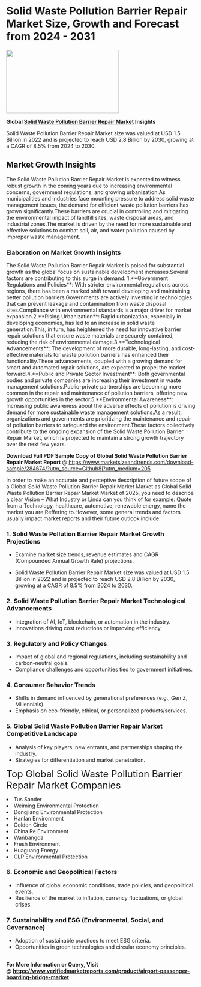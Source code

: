 <H1>Solid Waste Pollution Barrier Repair Market Size, Growth and Forecast from 2024 - 2031</H1><img class="aligncenter size-medium wp-image-584254" src="https://thirdeyenews.in/wp-content/uploads/2024/09/Global-Market-Research-300x168.jpeg" alt="" width="300" height="168" /><p><strong>Global&nbsp;<a href="https://www.marketsizeandtrends.com/download-sample/284674/?utm_source=Github8j?utm_medium=205">Solid Waste Pollution Barrier Repair Market</a> Insights</strong></p><p>Solid Waste Pollution Barrier Repair Market size was valued at USD 1.5 Billion in 2022 and is projected to reach USD 2.8 Billion by 2030, growing at a CAGR of 8.5% from 2024 to 2030.</p><p><h2>Market Growth Insights</h2> The Solid Waste Pollution Barrier Repair Market is expected to witness robust growth in the coming years due to increasing environmental concerns, government regulations, and growing urbanization.As municipalities and industries face mounting pressure to address solid waste management issues, the demand for efficient waste pollution barriers has grown significantly.These barriers are crucial in controlling and mitigating the environmental impact of landfill sites, waste disposal areas, and industrial zones.The market is driven by the need for more sustainable and effective solutions to combat soil, air, and water pollution caused by improper waste management. <h3>Elaboration on Market Growth Insights</h3> The Solid Waste Pollution Barrier Repair Market is poised for substantial growth as the global focus on sustainable development increases.Several factors are contributing to this surge in demand: 1.**Government Regulations and Policies**: With stricter environmental regulations across regions, there has been a marked shift toward developing and maintaining better pollution barriers.Governments are actively investing in technologies that can prevent leakage and contamination from waste disposal sites.Compliance with environmental standards is a major driver for market expansion.2.**Rising Urbanization**: Rapid urbanization, especially in developing economies, has led to an increase in solid waste generation.This, in turn, has heightened the need for innovative barrier repair solutions that ensure waste materials are securely contained, reducing the risk of environmental damage.3.**Technological Advancements**: The development of more durable, long-lasting, and cost-effective materials for waste pollution barriers has enhanced their functionality.These advancements, coupled with a growing demand for smart and automated repair solutions, are expected to propel the market forward.4.**Public and Private Sector Investment**: Both governmental bodies and private companies are increasing their investment in waste management solutions.Public-private partnerships are becoming more common in the repair and maintenance of pollution barriers, offering new growth opportunities in the sector.5.**Environmental Awareness**: Increasing public awareness about the adverse effects of pollution is driving demand for more sustainable waste management solutions.As a result, organizations and governments are prioritizing the maintenance and repair of pollution barriers to safeguard the environment.These factors collectively contribute to the ongoing expansion of the Solid Waste Pollution Barrier Repair Market, which is projected to maintain a strong growth trajectory over the next few years.</p><p><span class=""><strong>Download Full PDF Sample Copy of Global Solid Waste Pollution Barrier Repair Market Report</strong> @ <a href="https://www.marketsizeandtrends.com/download-sample/284674/?utm_source=Github8j?utm_medium=205" target="_blank">https://www.marketsizeandtrends.com/download-sample/284674/?utm_source=Github8j?utm_medium=205</a></span></p><p>In order to make an accurate and perceptive description of future scope of a Global&nbsp;Solid Waste Pollution Barrier Repair Market Market as Global&nbsp;Solid Waste Pollution Barrier Repair Market Market of 2025, you need to describe a clear Vision &ndash; What Industry or Linda can you think of for example: Quote from a Technology, healthcare, automotive, renewable energy, name the market you are Reffering to.However, some general trends and factors usually impact market reports and their future outlook include:</p><h3>1.&nbsp;<strong>Solid Waste Pollution Barrier Repair Market Growth Projections</strong></h3><ul><li>Examine market size trends, revenue estimates and CAGR (Compounded Annual Growth Rate) projections.</li><li><p>Solid Waste Pollution Barrier Repair Market size was valued at USD 1.5 Billion in 2022 and is projected to reach USD 2.8 Billion by 2030, growing at a CAGR of 8.5% from 2024 to 2030.</p></li></ul><h3>2.&nbsp;<strong>Solid Waste Pollution Barrier Repair Market Technological Advancements</strong></h3><ul><li>Integration of AI, IoT, blockchain, or automation in the industry.</li><li>Innovations driving cost reductions or improving efficiency.</li></ul><h3>3.&nbsp;<strong>Regulatory and Policy Changes</strong></h3><ul><li>Impact of global and regional regulations, including sustainability and carbon-neutral goals.</li><li>Compliance challenges and opportunities tied to government initiatives.</li></ul><h3>4.&nbsp;<strong>Consumer Behavior Trends</strong></h3><ul><li>Shifts in demand influenced by generational preferences (e.g., Gen Z, Millennials).</li><li>Emphasis on eco-friendly, ethical, or personalized products/services.</li></ul><h3>5.&nbsp;<strong>Global Solid Waste Pollution Barrier Repair Market Competitive Landscape</strong></h3><ul><li>Analysis of key players, new entrants, and partnerships shaping the industry.</li><li>Strategies for differentiation and market penetration.</li></ul><p data-pm-slice="1 1 []"><span style="color: inherit; font-family: inherit; font-size: 25px;">Top Global Solid Waste Pollution Barrier Repair Market Companies</span></p><div class="" data-test-id=""><p><li>Tus Sander</li><li> Weiming Environmental Protection</li><li> Dongjiang Environmental Protection</li><li> Hanlan Environment</li><li> Golden Circle</li><li> China Re Environment</li><li> Wanbangda</li><li> Fresh Environment</li><li> Huaguang Energy</li><li> CLP Environmental Protection</li></p></div><h3>6.&nbsp;<strong>Economic and Geopolitical Factors</strong></h3><ul><li>Influence of global economic conditions, trade policies, and geopolitical events.</li><li>Resilience of the market to inflation, currency fluctuations, or global crises.</li></ul><h3>7.&nbsp;<strong>Sustainability and ESG (Environmental, Social, and Governance)</strong></h3><ul><li>Adoption of sustainable practices to meet ESG criteria.</li><li>Opportunities in green technologies and circular economy principles.</li></ul><h2><strong style="font-size: 14px;">For More Information or Query, Visit @&nbsp;</strong><a style="background-color: #ffffff; font-size: 14px;" href="https://www.marketsizeandtrends.com/report/solid-waste-pollution-barrier-repair-market/" target="_blank">https://www.verifiedmarketreports.com/product/airport-passenger-boarding-bridge-market</a></h2>